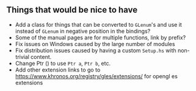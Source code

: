 Things that would be nice to have
---------------------------------

* Add a class for things that can be converted to `GLenum`'s and use it instead of `GLenum` in negative position in the bindings?
* Some of the manual pages are for multiple functions, link by prefix?
* Fix issues on Windows caused by the large number of modules
* Fix distribution issues caused by having a custom `Setup.hs` with non-trivial content.
* Change Ptr () to use `Ptr a`, `Ptr b`, etc.
* Add other extension links to go to https://www.khronos.org/registry/gles/extensions/ for opengl es extensions
